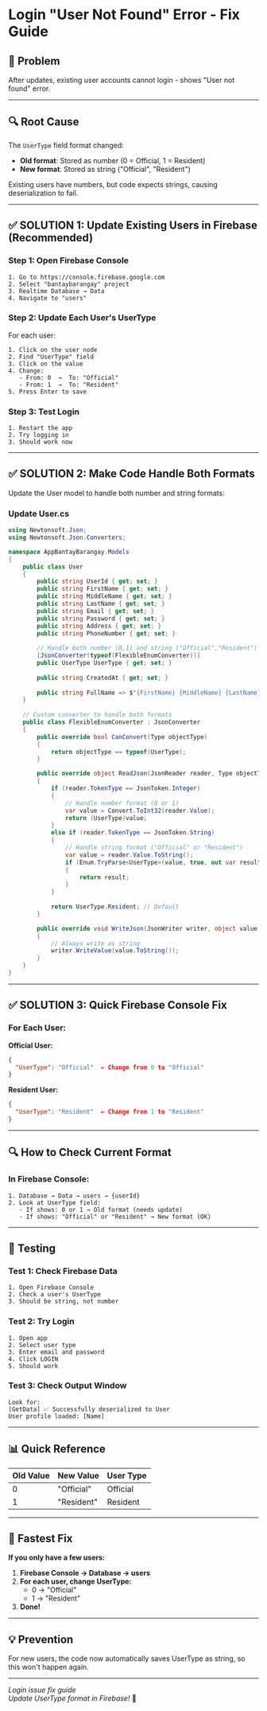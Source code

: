 # Login "User Not Found" Error - Fix Guide

## 🐛 Problem

After updates, existing user accounts cannot login - shows "User not found" error.

---

## 🔍 Root Cause

The `UserType` field format changed:
- **Old format**: Stored as number (0 = Official, 1 = Resident)
- **New format**: Stored as string ("Official", "Resident")

Existing users have numbers, but code expects strings, causing deserialization to fail.

---

## ✅ SOLUTION 1: Update Existing Users in Firebase (Recommended)

### Step 1: Open Firebase Console

```
1. Go to https://console.firebase.google.com
2. Select "bantaybarangay" project
3. Realtime Database → Data
4. Navigate to "users"
```

### Step 2: Update Each User's UserType

For each user:

```
1. Click on the user node
2. Find "UserType" field
3. Click on the value
4. Change:
   - From: 0  →  To: "Official"
   - From: 1  →  To: "Resident"
5. Press Enter to save
```

### Step 3: Test Login

```
1. Restart the app
2. Try logging in
3. Should work now
```

---

## ✅ SOLUTION 2: Make Code Handle Both Formats

Update the User model to handle both number and string formats:

### Update User.cs

```csharp
using Newtonsoft.Json;
using Newtonsoft.Json.Converters;

namespace AppBantayBarangay.Models
{
    public class User
    {
        public string UserId { get; set; }
        public string FirstName { get; set; }
        public string MiddleName { get; set; }
        public string LastName { get; set; }
        public string Email { get; set; }
        public string Password { get; set; }
        public string Address { get; set; }
        public string PhoneNumber { get; set; }
        
        // Handle both number (0,1) and string ("Official","Resident") formats
        [JsonConverter(typeof(FlexibleEnumConverter))]
        public UserType UserType { get; set; }
        
        public string CreatedAt { get; set; }
        
        public string FullName => $"{FirstName} {MiddleName} {LastName}".Replace("  ", " ").Trim();
    }
    
    // Custom converter to handle both formats
    public class FlexibleEnumConverter : JsonConverter
    {
        public override bool CanConvert(Type objectType)
        {
            return objectType == typeof(UserType);
        }

        public override object ReadJson(JsonReader reader, Type objectType, object existingValue, JsonSerializer serializer)
        {
            if (reader.TokenType == JsonToken.Integer)
            {
                // Handle number format (0 or 1)
                var value = Convert.ToInt32(reader.Value);
                return (UserType)value;
            }
            else if (reader.TokenType == JsonToken.String)
            {
                // Handle string format ("Official" or "Resident")
                var value = reader.Value.ToString();
                if (Enum.TryParse<UserType>(value, true, out var result))
                {
                    return result;
                }
            }
            
            return UserType.Resident; // Default
        }

        public override void WriteJson(JsonWriter writer, object value, JsonSerializer serializer)
        {
            // Always write as string
            writer.WriteValue(value.ToString());
        }
    }
}
```

---

## ✅ SOLUTION 3: Quick Firebase Console Fix

### For Each User:

**Official User:**
```json
{
  "UserType": "Official"  ← Change from 0 to "Official"
}
```

**Resident User:**
```json
{
  "UserType": "Resident"  ← Change from 1 to "Resident"
}
```

---

## 🔍 How to Check Current Format

### In Firebase Console:

```
1. Database → Data → users → {userId}
2. Look at UserType field:
   - If shows: 0 or 1 → Old format (needs update)
   - If shows: "Official" or "Resident" → New format (OK)
```

---

## 🧪 Testing

### Test 1: Check Firebase Data

```
1. Open Firebase Console
2. Check a user's UserType
3. Should be string, not number
```

### Test 2: Try Login

```
1. Open app
2. Select user type
3. Enter email and password
4. Click LOGIN
5. Should work
```

### Test 3: Check Output Window

```
Look for:
[GetData] ✅ Successfully deserialized to User
User profile loaded: [Name]
```

---

## 📊 Quick Reference

| Old Value | New Value | User Type |
|-----------|-----------|-----------|
| 0 | "Official" | Official |
| 1 | "Resident" | Resident |

---

## 🎯 Fastest Fix

**If you only have a few users:**

1. **Firebase Console → Database → users**
2. **For each user, change UserType:**
   - 0 → "Official"
   - 1 → "Resident"
3. **Done!**

---

## 💡 Prevention

For new users, the code now automatically saves UserType as string, so this won't happen again.

---

*Login issue fix guide*  
*Update UserType format in Firebase!* 🔧
